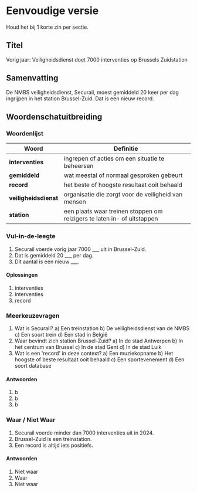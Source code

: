# Eenvoudige versie
Houd het bij 1 korte zin per sectie.

## Titel
Vorig jaar: Veiligheidsdienst doet 7000 interventies op Brussels Zuidstation

## Samenvatting
De NMBS veiligheidsdienst, Securail, moest gemiddeld 20 keer per dag ingrijpen in het station Brussel-Zuid. Dat is een nieuw record.

## Woordenschatuitbreiding

### Woordenlijst

| Woord | Definitie |
|-------|-----------|
| **interventies** | ingrepen of acties om een situatie te beheersen |
| **gemiddeld** | wat meestal of normaal gesproken gebeurt |
| **record** | het beste of hoogste resultaat ooit behaald |
| **veiligheidsdienst** | organisatie die zorgt voor de veiligheid van mensen |
| **station** | een plaats waar treinen stoppen om reizigers te laten in- of uitstappen |

### Vul-in-de-leegte
1. Securail voerde vorig jaar 7000 ___ uit in Brussel-Zuid.
2. Dat is gemiddeld 20 ___ per dag.
3. Dit aantal is een nieuw ___.

#### Oplossingen
1. interventies
2. interventies
3. record

### Meerkeuzevragen
1. Wat is Securail?
   a) Een treinstation
   b) De veiligheidsdienst van de NMBS
   c) Een soort trein
   d) Een stad in België
2. Waar bevindt zich station Brussel-Zuid?
   a) In de stad Antwerpen
   b) In het centrum van Brussel
   c) In de stad Gent
   d) In de stad Luik
3. Wat is een 'record' in deze context?
   a) Een muziekopname
   b) Het hoogste of beste resultaat ooit behaald
   c) Een sportevenement
   d) Een soort database

#### Antwoorden
1. b
2. b
3. b

### Waar / Niet Waar
1. Securail voerde minder dan 7000 interventies uit in 2024.
2. Brussel-Zuid is een treinstation.
3. Een record is altijd iets positiefs.

#### Antwoorden
1. Niet waar
2. Waar
3. Niet waar
